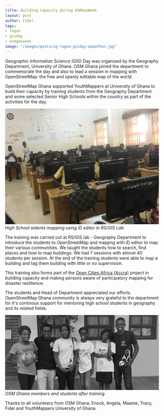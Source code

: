 ```yaml
---
title: Building Capacity during OSMGeoWeek
layout: post
author: fidel
tags:
- legon
- gisday
- osmgeoweek
image: "/images/posts/ug-legon-gisday-mapathon.jpg"
---
```


Geographic Information Science (GIS) Day was organized by the Geography Department, University of Ghana. OSM Ghana joined the department to commemorate the day and also to lead a session in mapping with OpenStreetMap: the free and openly editable map of the world. 

OpenStreetMap Ghana supported YouthMappers at University of Ghana to build their capacity by training students from the Geography Department and some selected Senior High Schools within the country as part of the activities for the day.

![GIS Day UG](/images/posts/gis-day-ug.jpg)
*High School stdents mapping using iD editor in RS/GIS Lab*

The training was carried out at RS/GIS lab - Geography Department to introduce the students to OpenStreetMap and mappng with iD editor to map their various communities. We taught the students how to search, find places and how to map buildings. We had 7 sessions with almost 40 students per session. At the end of the training students were able to map a building and tag them building with little or no supervision. 

This training also forms part of the [Open Cities Africa (Accra)](http://www.opencitiesproject.org/) project in building capacity and making persons aware of participatory mapping for disaster resillience.

The students and Head of Department appreciated our efforts. OpenStreetMap Ghana community is always very grateful to the department for it's continous support for mentoring high school students in geography and its related fields.

![GIS Day UG](/images/posts/osmghana-volunteers.jpg)
*OSM Ghana members and students after training*

Thanks to all volunteers from OSM Ghana; Enock, Angela, Maame, Tracy, Fidel and YouthMappers University of Ghana.